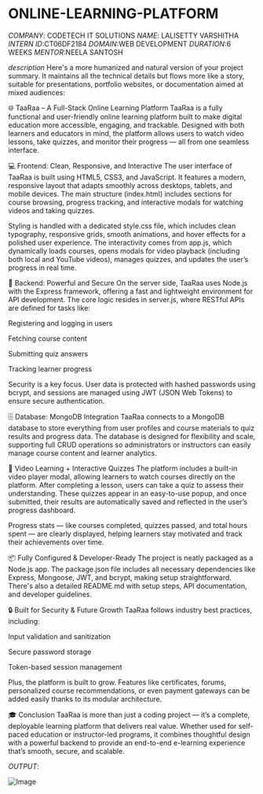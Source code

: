 # ONLINE-LEARNING-PLATFORM
*COMPANY*: CODETECH IT SOLUTIONS
*NAME*: LALISETTY VARSHITHA
*INTERN ID*:CT06DF2184
*DOMAIN*:WEB DEVELOPMENT
*DURATION*:6 WEEKS
*MENTOR*:NEELA SANTOSH

*description*
Here's a more humanized and natural version of your project summary. It maintains all the technical details but flows more like a story, suitable for presentations, portfolio websites, or documentation aimed at mixed audiences:

🌐 TaaRaa – A Full-Stack Online Learning Platform
TaaRaa is a fully functional and user-friendly online learning platform built to make digital education more accessible, engaging, and trackable. Designed with both learners and educators in mind, the platform allows users to watch video lessons, take quizzes, and monitor their progress — all from one seamless interface.

💻 Frontend: Clean, Responsive, and Interactive
The user interface of TaaRaa is built using HTML5, CSS3, and JavaScript. It features a modern, responsive layout that adapts smoothly across desktops, tablets, and mobile devices. The main structure (index.html) includes sections for course browsing, progress tracking, and interactive modals for watching videos and taking quizzes.

Styling is handled with a dedicated style.css file, which includes clean typography, responsive grids, smooth animations, and hover effects for a polished user experience. The interactivity comes from app.js, which dynamically loads courses, opens modals for video playback (including both local and YouTube videos), manages quizzes, and updates the user’s progress in real time.

🔧 Backend: Powerful and Secure
On the server side, TaaRaa uses Node.js with the Express framework, offering a fast and lightweight environment for API development. The core logic resides in server.js, where RESTful APIs are defined for tasks like:

Registering and logging in users

Fetching course content

Submitting quiz answers

Tracking learner progress

Security is a key focus. User data is protected with hashed passwords using bcrypt, and sessions are managed using JWT (JSON Web Tokens) to ensure secure authentication.

🗄️ Database: MongoDB Integration
TaaRaa connects to a MongoDB database to store everything from user profiles and course materials to quiz results and progress data. The database is designed for flexibility and scale, supporting full CRUD operations so administrators or instructors can easily manage course content and learner analytics.

🎥 Video Learning + Interactive Quizzes
The platform includes a built-in video player modal, allowing learners to watch courses directly on the platform. After completing a lesson, users can take a quiz to assess their understanding. These quizzes appear in an easy-to-use popup, and once submitted, their results are automatically saved and reflected in the user’s progress dashboard.

Progress stats — like courses completed, quizzes passed, and total hours spent — are clearly displayed, helping learners stay motivated and track their achievements over time.

📦 Fully Configured & Developer-Ready
The project is neatly packaged as a Node.js app. The package.json file includes all necessary dependencies like Express, Mongoose, JWT, and bcrypt, making setup straightforward. There's also a detailed README.md with setup steps, API documentation, and developer guidelines.

🔒 Built for Security & Future Growth
TaaRaa follows industry best practices, including:

Input validation and sanitization

Secure password storage

Token-based session management

Plus, the platform is built to grow. Features like certificates, forums, personalized course recommendations, or even payment gateways can be added easily thanks to its modular architecture.

🎓 Conclusion
TaaRaa is more than just a coding project — it’s a complete, deployable learning platform that delivers real value. Whether used for self-paced education or instructor-led programs, it combines thoughtful design with a powerful backend to provide an end-to-end e-learning experience that’s smooth, secure, and scalable.


*OUTPUT*:

![Image](https://github.com/user-attachments/assets/f501238e-29dc-4b94-b1e2-3ab86b9f4e47)
